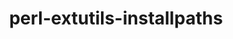 ---
title: "perl-extutils-installpaths"
layout: cache
categories: [package, develop]
meta: {"compilers": ["none"], "num_specs": 7, "num_specs_by_stack": {"data-vis-sdk": 4, "e4s": 3, "hep": 3, "root": 7}, "oss": ["ubuntu20.04", "ubuntu22.04"], "platforms": ["linux"], "stacks": ["data-vis-sdk", "e4s", "hep", "root"], "targets": ["x86_64_v3"], "versions": ["0.013"]}
spec_details: [{"compiler": "none", "hash": "7gon6f55j6vlkkboiy4l347ep2zqzjhf", "os": "ubuntu22.04", "platform": "linux", "size": "-", "stacks": ["e4s", "hep", "root"], "target": "x86_64_v3", "variants": ["build_system=perl"], "versions": ["0.013"]}, {"compiler": "none", "hash": "ef27mlaiytstyf544scaj5uhswldq3cz", "os": "ubuntu20.04", "platform": "linux", "size": "-", "stacks": ["data-vis-sdk", "root"], "target": "x86_64_v3", "variants": ["build_system=perl"], "versions": ["0.013"]}, {"compiler": "none", "hash": "fwhosrzpurk6vqxd7uwte72ogvblz4d2", "os": "ubuntu22.04", "platform": "linux", "size": "-", "stacks": ["e4s", "hep", "root"], "target": "x86_64_v3", "variants": ["build_system=perl"], "versions": ["0.013"]}, {"compiler": "none", "hash": "m7b6esalx5ecf4wrte5adzj5tghiusxr", "os": "ubuntu22.04", "platform": "linux", "size": "-", "stacks": ["e4s", "hep", "root"], "target": "x86_64_v3", "variants": ["build_system=perl"], "versions": ["0.013"]}, {"compiler": "none", "hash": "mkponqur3jnv42zl7grqf37tyjvf3rtr", "os": "ubuntu20.04", "platform": "linux", "size": "-", "stacks": ["data-vis-sdk", "root"], "target": "x86_64_v3", "variants": ["build_system=perl"], "versions": ["0.013"]}, {"compiler": "none", "hash": "sfrdwd4rixyl4fryx2turv7hcayqmhvy", "os": "ubuntu20.04", "platform": "linux", "size": "-", "stacks": ["data-vis-sdk", "root"], "target": "x86_64_v3", "variants": ["build_system=perl"], "versions": ["0.013"]}, {"compiler": "none", "hash": "wsokdkc5uriapagc233tuorvzvkomj6u", "os": "ubuntu20.04", "platform": "linux", "size": "-", "stacks": ["data-vis-sdk", "root"], "target": "x86_64_v3", "variants": ["build_system=perl"], "versions": ["0.013"]}]
---